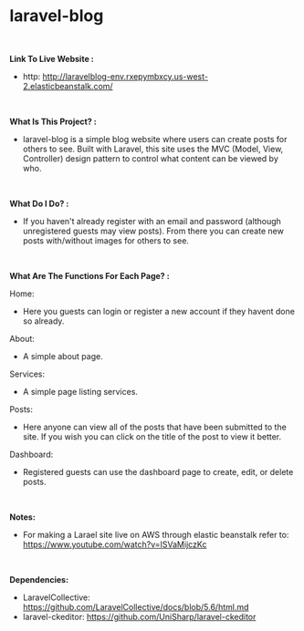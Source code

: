 # laravel-blog

<br>

<strong>Link To Live Website :</strong>

- http: http://laravelblog-env.rxepymbxcy.us-west-2.elasticbeanstalk.com/

<br>

**What Is This Project? :**

- laravel-blog is a simple blog website where users can create posts for others to see. Built with Laravel, this site uses the MVC (Model, View, Controller) design pattern to control what content can be viewed by who.
<br>

**What Do I Do? :**

- If you haven't already register with an email and password (although unregistered guests may view posts). From there you can create new posts with/without images for others to see.

<br>

**What Are The Functions For Each Page? :**

Home:

- Here you guests can login or register a new account if they havent done so already.

About:

- A simple about page.

Services:

- A simple page listing services.

Posts:

- Here anyone can view all of the posts that have been submitted to the site. If you wish you can click on the title of the post to view it better.

Dashboard:

- Registered guests can use the dashboard page to create, edit, or delete posts.

<br>

**Notes:**

- For making a Larael site live on AWS through elastic beanstalk refer to: https://www.youtube.com/watch?v=ISVaMijczKc

<br>

**Dependencies:**

- LaravelCollective: https://github.com/LaravelCollective/docs/blob/5.6/html.md
- laravel-ckeditor: https://github.com/UniSharp/laravel-ckeditor

